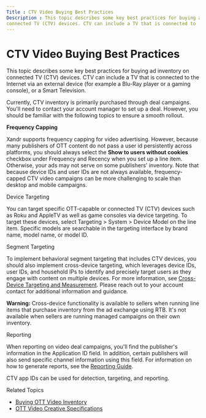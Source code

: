 ```yaml
---
Title : CTV Video Buying Best Practices
Description : This topic describes some key best practices for buying ad inventory on
connected TV (CTV) devices. CTV can include a TV that is connected to
---
```



# CTV Video Buying Best Practices



This topic describes some key best practices for buying ad inventory on
connected TV (CTV) devices. CTV can include a TV that is connected to
the Internet via an external device (for example a Blu-Ray player or a
gaming console), or a Smart Television.

Currently, CTV inventory is primarily purchased through deal campaigns.
You'll need to contact your account manager to set up a deal. However,
you should be familiar with the following topics to ensure a smooth
rollout.

**Frequency Capping**

Xandr supports frequency capping for video
advertising. However, because many publishers of OTT content do not pass
a user id persistently across platforms, you should always select the
**Show to users without cookies** checkbox under
Frequency and Recency when you set up
a line item. Otherwise, your ads may not serve on some publishers'
inventory. Note that because device IDs and user IDs are not always
available, frequency-capped CTV video campaigns can be more challenging
to scale than desktop and mobile campaigns.

Device Targeting

You can target specific OTT-capable or connected TV (CTV) devices such
as Roku and AppleTV as well as game consoles via device targeting. To
target these devices, select
Targeting
 \>  System  \>
 Device Model on the line item.
Specific models are searchable in the targeting interface by brand name,
model name, or model ID.

Segment Targeting

To implement behavioral segment targeting that includes CTV devices, you
should also implement cross-device targeting, which leverages device
IDs, user IDs, and household IPs to identify and precisely target users
as they engage with content on multiple devices. For more information,
see <a href="cross-device-targeting-and-measurement.md" class="xref"
title="Cross-device targeting and measurement, which can be enabled at the line item level, ties together events or actions for a unique individual that occur on different devices.">Cross-Device
Targeting and Measurement</a>. Please reach out to your account contact
for additional information and guidance.




<b>Warning:</b> Cross-device functionality is
available to sellers when running line items that purchase inventory
from the ad exchange using RTB. It's not available when sellers are
running managed campaigns on their own inventory.





Reporting

When reporting on video deal campaigns, you'll find the publisher's
information in the Application ID field. In addition, certain publishers
will also send specific channel information using this field. For
information on how to generate reports, see the
<a href="reporting-guide.md" class="xref">Reporting Guide</a>.

CTV app IDs can be used for detection, targeting, and reporting.

Related Topics

- <a href="buying-ott-video-inventory.md" class="xref">Buying OTT Video
  Inventory</a>
- <a href="ott-video-creative-specifications.md" class="xref">OTT Video
  Creative Specifications</a>




